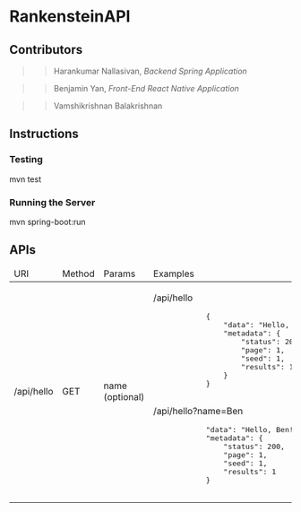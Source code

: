 # RankensteinAPI

## Contributors
>> Harankumar Nallasivan, *Backend Spring Application*

>> Benjamin Yan, *Front-End React Native Application*

>> Vamshikrishnan Balakrishnan

## Instructions
### Testing
mvn test
### Running the Server
mvn spring-boot:run

## APIs
<table>
<thead>
    <td>URI</td>
    <td>Method</td>
    <td>Params</td>
    <td>Examples</td>
    <td>Requirements</td>
</thead>
<tbody>
<tr>
    <td>/api/hello</td>
    <td>GET</td>
    <td>name (optional)</td>
    <td>
        <p>/api/hello</p>
        <pre>
            {
                "data": "Hello, world!",
                "metadata": {
                    "status": 200,
                    "page": 1,
                    "seed": 1,
                    "results": 1
                }
            }
        </pre>
        <p>/api/hello?name=Ben</p>
        <pre>
            "data": "Hello, Ben!",
            "metadata": {
                "status": 200,
                "page": 1,
                "seed": 1,
                "results": 1
            }
        </pre>
    </td>
    <td>None</td>
</tr>
</tbody>
</table>
